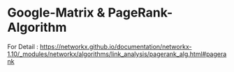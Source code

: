 # Google-Matrix & PageRank-Algorithm

For Detail : https://networkx.github.io/documentation/networkx-1.10/_modules/networkx/algorithms/link_analysis/pagerank_alg.html#pagerank
